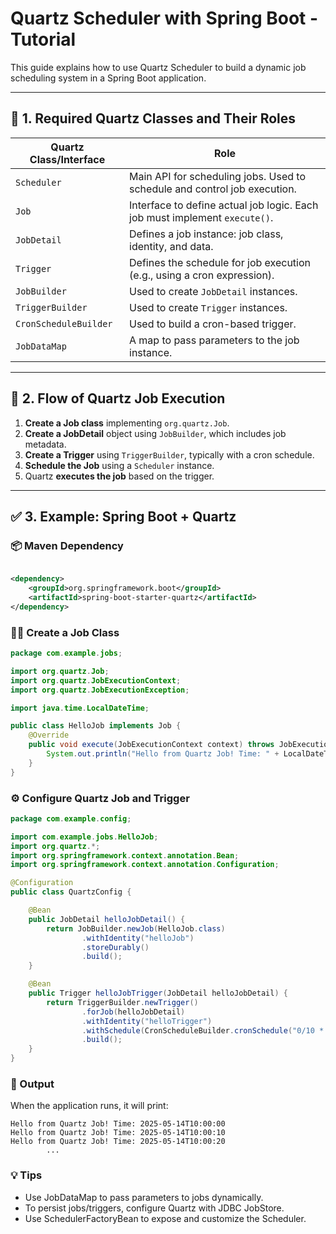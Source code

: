 # Quartz Scheduler with Spring Boot - Tutorial

This guide explains how to use Quartz Scheduler to build a dynamic job scheduling system in a Spring Boot application.

---

## 📘 1. Required Quartz Classes and Their Roles

| Quartz Class/Interface | Role                                                                       |
|------------------------|----------------------------------------------------------------------------|
| `Scheduler`            | Main API for scheduling jobs. Used to schedule and control job execution.  |
| `Job`                  | Interface to define actual job logic. Each job must implement `execute()`. |
| `JobDetail`            | Defines a job instance: job class, identity, and data.                     |
| `Trigger`              | Defines the schedule for job execution (e.g., using a cron expression).    |
| `JobBuilder`           | Used to create `JobDetail` instances.                                      |
| `TriggerBuilder`       | Used to create `Trigger` instances.                                        |
| `CronScheduleBuilder`  | Used to build a cron-based trigger.                                        |
| `JobDataMap`           | A map to pass parameters to the job instance.                              |

---

## 🔁 2. Flow of Quartz Job Execution

1. **Create a Job class** implementing `org.quartz.Job`.
2. **Create a JobDetail** object using `JobBuilder`, which includes job metadata.
3. **Create a Trigger** using `TriggerBuilder`, typically with a cron schedule.
4. **Schedule the Job** using a `Scheduler` instance.
5. Quartz **executes the job** based on the trigger.

---

## ✅ 3. Example: Spring Boot + Quartz

### 📦 Maven Dependency

```xml

<dependency>
    <groupId>org.springframework.boot</groupId>
    <artifactId>spring-boot-starter-quartz</artifactId>
</dependency>
```

### 🧑‍💻 Create a Job Class

```java
package com.example.jobs;

import org.quartz.Job;
import org.quartz.JobExecutionContext;
import org.quartz.JobExecutionException;

import java.time.LocalDateTime;

public class HelloJob implements Job {
    @Override
    public void execute(JobExecutionContext context) throws JobExecutionException {
        System.out.println("Hello from Quartz Job! Time: " + LocalDateTime.now());
    }
}
```

### ⚙️ Configure Quartz Job and Trigger

```java
package com.example.config;

import com.example.jobs.HelloJob;
import org.quartz.*;
import org.springframework.context.annotation.Bean;
import org.springframework.context.annotation.Configuration;

@Configuration
public class QuartzConfig {

    @Bean
    public JobDetail helloJobDetail() {
        return JobBuilder.newJob(HelloJob.class)
                .withIdentity("helloJob")
                .storeDurably()
                .build();
    }

    @Bean
    public Trigger helloJobTrigger(JobDetail helloJobDetail) {
        return TriggerBuilder.newTrigger()
                .forJob(helloJobDetail)
                .withIdentity("helloTrigger")
                .withSchedule(CronScheduleBuilder.cronSchedule("0/10 * * * * ?")) // every 10 seconds
                .build();
    }
}
```

### 🚀 Output

When the application runs, it will print:

```
Hello from Quartz Job! Time: 2025-05-14T10:00:00
Hello from Quartz Job! Time: 2025-05-14T10:00:10
Hello from Quartz Job! Time: 2025-05-14T10:00:20
        ...
```

### 💡 Tips

- Use JobDataMap to pass parameters to jobs dynamically.
- To persist jobs/triggers, configure Quartz with JDBC JobStore.
- Use SchedulerFactoryBean to expose and customize the Scheduler.